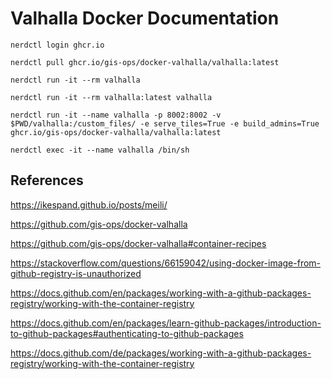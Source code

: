 # Valhalla Docker Documentation

`nerdctl login ghcr.io`

`nerdctl pull ghcr.io/gis-ops/docker-valhalla/valhalla:latest`

`nerdctl run -it --rm valhalla`

`nerdctl run -it --rm valhalla:latest valhalla`

`nerdctl run -it --name valhalla -p 8002:8002 -v $PWD/valhalla:/custom_files/ -e serve_tiles=True -e build_admins=True ghcr.io/gis-ops/docker-valhalla/valhalla:latest`

`nerdctl exec -it --name valhalla /bin/sh`

## References

https://ikespand.github.io/posts/meili/

https://github.com/gis-ops/docker-valhalla

https://github.com/gis-ops/docker-valhalla#container-recipes

https://stackoverflow.com/questions/66159042/using-docker-image-from-github-registry-is-unauthorized

https://docs.github.com/en/packages/working-with-a-github-packages-registry/working-with-the-container-registry

https://docs.github.com/en/packages/learn-github-packages/introduction-to-github-packages#authenticating-to-github-packages

https://docs.github.com/de/packages/working-with-a-github-packages-registry/working-with-the-container-registry
